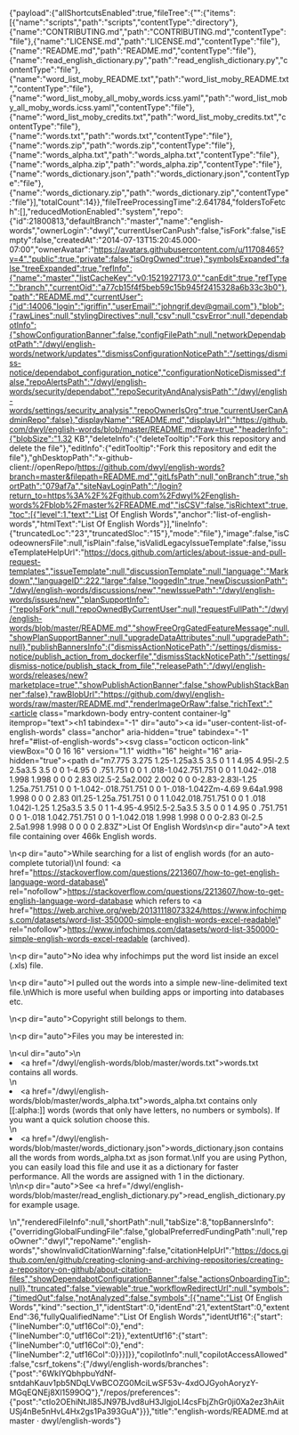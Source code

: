 {"payload":{"allShortcutsEnabled":true,"fileTree":{"":{"items":[{"name":"scripts","path":"scripts","contentType":"directory"},{"name":"CONTRIBUTING.md","path":"CONTRIBUTING.md","contentType":"file"},{"name":"LICENSE.md","path":"LICENSE.md","contentType":"file"},{"name":"README.md","path":"README.md","contentType":"file"},{"name":"read_english_dictionary.py","path":"read_english_dictionary.py","contentType":"file"},{"name":"word_list_moby_README.txt","path":"word_list_moby_README.txt","contentType":"file"},{"name":"word_list_moby_all_moby_words.icss.yaml","path":"word_list_moby_all_moby_words.icss.yaml","contentType":"file"},{"name":"word_list_moby_credits.txt","path":"word_list_moby_credits.txt","contentType":"file"},{"name":"words.txt","path":"words.txt","contentType":"file"},{"name":"words.zip","path":"words.zip","contentType":"file"},{"name":"words_alpha.txt","path":"words_alpha.txt","contentType":"file"},{"name":"words_alpha.zip","path":"words_alpha.zip","contentType":"file"},{"name":"words_dictionary.json","path":"words_dictionary.json","contentType":"file"},{"name":"words_dictionary.zip","path":"words_dictionary.zip","contentType":"file"}],"totalCount":14}},"fileTreeProcessingTime":2.641784,"foldersToFetch":[],"reducedMotionEnabled":"system","repo":{"id":21800813,"defaultBranch":"master","name":"english-words","ownerLogin":"dwyl","currentUserCanPush":false,"isFork":false,"isEmpty":false,"createdAt":"2014-07-13T15:20:45.000-07:00","ownerAvatar":"https://avatars.githubusercontent.com/u/11708465?v=4","public":true,"private":false,"isOrgOwned":true},"symbolsExpanded":false,"treeExpanded":true,"refInfo":{"name":"master","listCacheKey":"v0:1521927173.0","canEdit":true,"refType":"branch","currentOid":"a77cb15f4f5beb59c15b945f2415328a6b33c3b0"},"path":"README.md","currentUser":{"id":14006,"login":"jgriffin","userEmail":"johngrif.dev@gmail.com"},"blob":{"rawLines":null,"stylingDirectives":null,"csv":null,"csvError":null,"dependabotInfo":{"showConfigurationBanner":false,"configFilePath":null,"networkDependabotPath":"/dwyl/english-words/network/updates","dismissConfigurationNoticePath":"/settings/dismiss-notice/dependabot_configuration_notice","configurationNoticeDismissed":false,"repoAlertsPath":"/dwyl/english-words/security/dependabot","repoSecurityAndAnalysisPath":"/dwyl/english-words/settings/security_analysis","repoOwnerIsOrg":true,"currentUserCanAdminRepo":false},"displayName":"README.md","displayUrl":"https://github.com/dwyl/english-words/blob/master/README.md?raw=true","headerInfo":{"blobSize":"1.32 KB","deleteInfo":{"deleteTooltip":"Fork this repository and delete the file"},"editInfo":{"editTooltip":"Fork this repository and edit the file"},"ghDesktopPath":"x-github-client://openRepo/https://github.com/dwyl/english-words?branch=master&filepath=README.md","gitLfsPath":null,"onBranch":true,"shortPath":"079af7a","siteNavLoginPath":"/login?return_to=https%3A%2F%2Fgithub.com%2Fdwyl%2Fenglish-words%2Fblob%2Fmaster%2FREADME.md","isCSV":false,"isRichtext":true,"toc":[{"level":1,"text":"List Of English Words","anchor":"list-of-english-words","htmlText":"List Of English Words"}],"lineInfo":{"truncatedLoc":"23","truncatedSloc":"15"},"mode":"file"},"image":false,"isCodeownersFile":null,"isPlain":false,"isValidLegacyIssueTemplate":false,"issueTemplateHelpUrl":"https://docs.github.com/articles/about-issue-and-pull-request-templates","issueTemplate":null,"discussionTemplate":null,"language":"Markdown","languageID":222,"large":false,"loggedIn":true,"newDiscussionPath":"/dwyl/english-words/discussions/new","newIssuePath":"/dwyl/english-words/issues/new","planSupportInfo":{"repoIsFork":null,"repoOwnedByCurrentUser":null,"requestFullPath":"/dwyl/english-words/blob/master/README.md","showFreeOrgGatedFeatureMessage":null,"showPlanSupportBanner":null,"upgradeDataAttributes":null,"upgradePath":null},"publishBannersInfo":{"dismissActionNoticePath":"/settings/dismiss-notice/publish_action_from_dockerfile","dismissStackNoticePath":"/settings/dismiss-notice/publish_stack_from_file","releasePath":"/dwyl/english-words/releases/new?marketplace=true","showPublishActionBanner":false,"showPublishStackBanner":false},"rawBlobUrl":"https://github.com/dwyl/english-words/raw/master/README.md","renderImageOrRaw":false,"richText":"<article class=\"markdown-body entry-content container-lg\" itemprop=\"text\"><h1 tabindex=\"-1\" dir=\"auto\"><a id=\"user-content-list-of-english-words\" class=\"anchor\" aria-hidden=\"true\" tabindex=\"-1\" href=\"#list-of-english-words\"><svg class=\"octicon octicon-link\" viewBox=\"0 0 16 16\" version=\"1.1\" width=\"16\" height=\"16\" aria-hidden=\"true\"><path d=\"m7.775 3.275 1.25-1.25a3.5 3.5 0 1 1 4.95 4.95l-2.5 2.5a3.5 3.5 0 0 1-4.95 0 .751.751 0 0 1 .018-1.042.751.751 0 0 1 1.042-.018 1.998 1.998 0 0 0 2.83 0l2.5-2.5a2.002 2.002 0 0 0-2.83-2.83l-1.25 1.25a.751.751 0 0 1-1.042-.018.751.751 0 0 1-.018-1.042Zm-4.69 9.64a1.998 1.998 0 0 0 2.83 0l1.25-1.25a.751.751 0 0 1 1.042.018.751.751 0 0 1 .018 1.042l-1.25 1.25a3.5 3.5 0 1 1-4.95-4.95l2.5-2.5a3.5 3.5 0 0 1 4.95 0 .751.751 0 0 1-.018 1.042.751.751 0 0 1-1.042.018 1.998 1.998 0 0 0-2.83 0l-2.5 2.5a1.998 1.998 0 0 0 0 2.83Z\"></path></svg></a>List Of English Words</h1>\n<p dir=\"auto\">A text file containing over 466k English words.</p>\n<p dir=\"auto\">While searching for a list of english words (for an auto-complete tutorial)\nI found: <a href=\"https://stackoverflow.com/questions/2213607/how-to-get-english-language-word-database\" rel=\"nofollow\">https://stackoverflow.com/questions/2213607/how-to-get-english-language-word-database</a> which refers to <a href=\"https://web.archive.org/web/20131118073324/https://www.infochimps.com/datasets/word-list-350000-simple-english-words-excel-readable\" rel=\"nofollow\">https://www.infochimps.com/datasets/word-list-350000-simple-english-words-excel-readable</a> (archived).</p>\n<p dir=\"auto\">No idea why infochimps put the word list inside an excel (.xls) file.</p>\n<p dir=\"auto\">I pulled out the words into a simple new-line-delimited text file.\nWhich is more useful when building apps or importing into databases etc.</p>\n<p dir=\"auto\">Copyright still belongs to them.</p>\n<p dir=\"auto\">Files you may be interested in:</p>\n<ul dir=\"auto\">\n<li><a href=\"/dwyl/english-words/blob/master/words.txt\">words.txt</a> contains all words.</li>\n<li><a href=\"/dwyl/english-words/blob/master/words_alpha.txt\">words_alpha.txt</a> contains only [[:alpha:]] words (words that only have letters, no numbers or symbols). If you want a quick solution choose this.</li>\n<li><a href=\"/dwyl/english-words/blob/master/words_dictionary.json\">words_dictionary.json</a> contains all the words from words_alpha.txt as json format.\nIf you are using Python, you can easily load this file and use it as a dictionary for faster performance. All the words are assigned with 1 in the dictionary.</li>\n</ul>\n<p dir=\"auto\">See <a href=\"/dwyl/english-words/blob/master/read_english_dictionary.py\">read_english_dictionary.py</a> for example usage.</p>\n</article>","renderedFileInfo":null,"shortPath":null,"tabSize":8,"topBannersInfo":{"overridingGlobalFundingFile":false,"globalPreferredFundingPath":null,"repoOwner":"dwyl","repoName":"english-words","showInvalidCitationWarning":false,"citationHelpUrl":"https://docs.github.com/en/github/creating-cloning-and-archiving-repositories/creating-a-repository-on-github/about-citation-files","showDependabotConfigurationBanner":false,"actionsOnboardingTip":null},"truncated":false,"viewable":true,"workflowRedirectUrl":null,"symbols":{"timedOut":false,"notAnalyzed":false,"symbols":[{"name":"List Of English Words","kind":"section_1","identStart":0,"identEnd":21,"extentStart":0,"extentEnd":36,"fullyQualifiedName":"List Of English Words","identUtf16":{"start":{"lineNumber":0,"utf16Col":0},"end":{"lineNumber":0,"utf16Col":21}},"extentUtf16":{"start":{"lineNumber":0,"utf16Col":0},"end":{"lineNumber":2,"utf16Col":0}}}]}},"copilotInfo":null,"copilotAccessAllowed":false,"csrf_tokens":{"/dwyl/english-words/branches":{"post":"6WkIYQbhpbuYdNf-sntdahKauv1pb5NDqLVwBCOZG0MciLwSF53v-4xdOJGyohAoryzY-MGqEQNEj8Xl1599OQ"},"/repos/preferences":{"post":"ctIo2OEhiNtJl85JN97BJvd8uH3JIgjoLI4csFbjZhGr0ji0Xa2ez3hAiitUSj4nBe5nHvL4Hx2gs1Pa393GuA"}}},"title":"english-words/README.md at master · dwyl/english-words"}